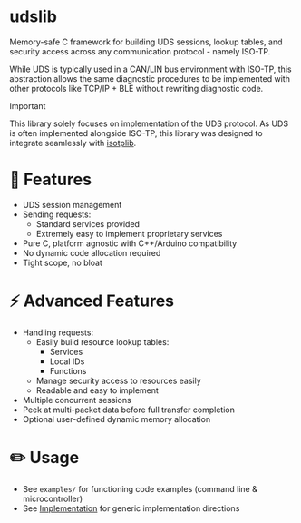 # udslib
Memory-safe C framework for building UDS sessions, lookup tables, and security access across any communication protocol - namely ISO-TP.

While UDS is typically used in a CAN/LIN bus environment with ISO-TP, this abstraction allows the same diagnostic procedures to be implemented with other protocols like TCP/IP + BLE without rewriting diagnostic code.

> [!IMPORTANT] 
This library solely focuses on implementation of the UDS protocol. As UDS is often implemented alongside ISO-TP, this library was designed to integrate seamlessly with [isotplib](https://github.com/nickdaria/isotplib).

# 🚀 Features
- UDS session management
- Sending requests:
  - Standard services provided
  - Extremely easy to implement proprietary services
- Pure C, platform agnostic with C++/Arduino compatibility
- No dynamic code allocation required
- Tight scope, no bloat


# ⚡️ Advanced Features
- Handling requests:
  - Easily build resource lookup tables:
    - Services
    - Local IDs
    - Functions
  - Manage security access to resources easily
  - Readable and easy to implement
- Multiple concurrent sessions
- Peek at multi-packet data before full transfer completion
- Optional user-defined dynamic memory allocation

# ✏️ Usage
- See `examples/` for functioning code examples (command line & microcontroller)
- See [Implementation](https://github.com/nickdaria/udslib/wiki/Implementation) for generic implementation directions
